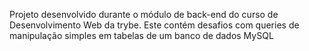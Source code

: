 Projeto desenvolvido durante o módulo de back-end do curso de Desenvolvimento Web da trybe. Este contém desafios com queries de manipulação simples em tabelas de um banco de dados MySQL